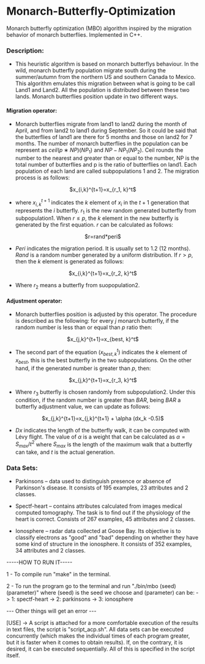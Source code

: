 # Monarch-Butterfly-Optimization
Monarch butterfly optimization (MBO) algorithm inspired by the migration behavior of monarch butterflies. Implemented in C++.

### Description:
  * This heuristic algorithm is based on monarch butterflys behaviour. In the wild, monarch butterfly population migrate south during the summer/autumn from the northern US and southern Canada to Mexico. This algorithm emulates this migration between what is going to be call Land1 and Land2. All the population is distributed between these two lands. Monarch butterflies position update in two different ways.
  #### Migration operator: 
  * Monarch butterflies migrate from land1 to land2 during the month of April, and from land2 to land1 during September. So it could be said that the butterflies of land1 are there for 5
months and those on land2 for 7 months. The number of monarch butterflies in the population can be
represent as $ceil(p∗NP)(NP_1)$ and $NP−NP_1(NP_2)$. Ceil rounds the number to the nearest and greater than or equal to the number, NP is the total number of butterflies and p is the ratio of butterflies on land1. Each population of each land are called subpopulations 1 and 2. The migration process is as follows:

<p align="center"> $x_{i,k}^{t+1}=x_{r_1, k}^t$ </p>

  * where $x_{i,k}^{t+1}$ indicates the $k$ element of $x_i$ in the $t+1$ generation that represents the $i$ butterfly. $r_1$ is the new random generated butterfly from subpopulation1. When $r\leq p$, the $k$ element in the new butterfly is generated by the first equation. $r$ can be calculated as follows:
   
<p align="center"> $r=rand*peri$ </p>

  * $Peri$ indicates the migration period. It is usually set to $1.2$ (12 months). $Rand$ is a random number generated by a uniform distribution. If $r > p$, then the $k$ element is generated as follows:
  
<p align="center"> $x_{i,k}^{t+1}=x_{r_2, k}^t$ </p>  

  * Where $r_2$ means a butterfly from suopopulation2.
  
  #### Adjustment operator: 
  * Monarch butterflies position is adjusted by this operator. The procedure is described as the following: for every $j$ monarch butterfly, if the random number is less than or equal than $p$ ratio then:
  
<p align="center"> $x_{j,k}^{t+1}=x_{best, k}^t$ </p>  

  * The second part of the equation $(x_{best, k}^t)$ indicates the $k$ element of $x_{best}$, this is the best butterfly in the two subpopulations. On the other hand, if the generated number is greater than $p$, then:

<p align="center"> $x_{j,k}^{t+1}=x_{r_3, k}^t$ </p>  

  * Where $r_3$ butterfly is chosen randomly from subpopulation2. Under this condition, if the random number is greater than $BAR$, being $BAR$ a butterfly adjustment value, we can update as follows:
  
 <p align="center"> $x_{j,k}^{t+1}=x_{j,k}^{t+1} + \alpha (dx_k -0.5)$</p> 
 
  * $Dx$ indicates the length of the butterfly walk, it can be computed with Lévy flight. The value of $\alpha$ is a weight that can be calculated as $\alpha = S_{max}/t^2$ where $S_{max}$ is the length of the maximum walk that a butterfly can take, and $t$ is the actual generation.

### Data Sets:
  * Parkinsons – data used to distinguish presence or absence
of Parkinson's disease. It consists of 195 examples, 23 attributes and 2 classes.

  * Spectf-heart – contains attributes calculated from images
medical computed tomography. The task is to find out if the
physiology of the heart is correct. Consists of 267 examples, 45 attributes
and 2 classes.

  * Ionosphere – radar data collected at Goose Bay. Its objective is to
classify electrons as "good" and "bad" depending on whether they have
some kind of structure in the ionosphere. It consists of 352 examples, 34
attributes and 2 classes.

-----HOW TO RUN IT-----

1 - To compile run "make" in the terminal.

2 - To run the program go to the terminal and run "./bin/mbo (seed) (parameter)" where
(seed) is the seed we choose and
(parameter) can be:
		-> 1: spectf-heart
		-> 2: parkinsons
		-> 3: ionosphere

--- Other things will get an error ---

[USE] -> A script is attached for a more comfortable execution of the results in text files, the script is "script_acp.sh".
All data sets can be executed concurrently (which makes the individual times of each program greater, but it is faster when it comes to obtain results).
If, on the contrary, it is desired, it can be executed sequentially. All of this is specified in the script itself.
